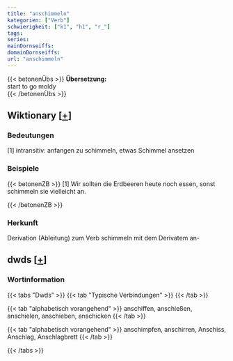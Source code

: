 ```yaml
---
title: "anschimmeln"
kategorien: ["Verb"]
schwierigkeit: ["k1", "h1", "r_"]
tags:
series:
mainDornseiffs:
domainDornseiffs:
url: "anschimmeln"
---
```


{{< betonenÜbs >}}
**Übersetzung:**  
start to go moldy  
{{< /betonenÜbs >}}

## Wiktionary [[+](https://de.wiktionary.org/wiki/anschimmeln)]

### Bedeutungen
[1] intransitiv: anfangen zu schimmeln, etwas Schimmel ansetzen  

### Beispiele
{{< betonenZB >}}
[1] Wir sollten die Erdbeeren heute noch essen, sonst schimmeln sie vielleicht an.  

{{< /betonenZB >}}
### Herkunft
Derivation (Ableitung) zum Verb schimmeln mit dem Derivatem an-  



## dwds [[+](https://www.dwds.de/wb/anschimmeln)]

### Wortinformation
{{< tabs "Dwds" >}}
{{< tab "Typische Verbindungen" >}}
{{< /tab >}}

{{< tab "alphabetisch vorangehend" >}}
anschiffen, anschießen, anschielen, anschieben, anschicken
{{< /tab >}}

{{< tab "alphabetisch vorangehend" >}}
anschimpfen, anschirren, Anschiss, Anschlag, Anschlagbrett
{{< /tab >}}

{{< /tabs >}}

